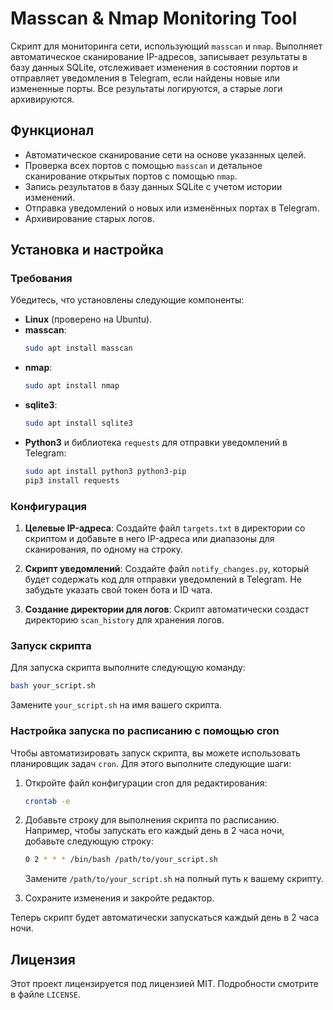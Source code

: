 # Masscan & Nmap Monitoring Tool

Скрипт для мониторинга сети, использующий `masscan` и `nmap`. Выполняет автоматическое сканирование IP-адресов, записывает результаты в базу данных SQLite, отслеживает изменения в состоянии портов и отправляет уведомления в Telegram, если найдены новые или измененные порты. Все результаты логируются, а старые логи архивируются.

## Функционал

- Автоматическое сканирование сети на основе указанных целей.
- Проверка всех портов с помощью `masscan` и детальное сканирование открытых портов с помощью `nmap`.
- Запись результатов в базу данных SQLite с учетом истории изменений.
- Отправка уведомлений о новых или изменённых портах в Telegram.
- Архивирование старых логов.

## Установка и настройка

### Требования

Убедитесь, что установлены следующие компоненты:

- **Linux** (проверено на Ubuntu).
- **masscan**:
  ```bash
  sudo apt install masscan
  ```
- **nmap**:
  ```bash
  sudo apt install nmap
  ```
- **sqlite3**:
  ```bash
  sudo apt install sqlite3
  ```
- **Python3** и библиотека `requests` для отправки уведомлений в Telegram:
  ```bash
  sudo apt install python3 python3-pip
  pip3 install requests
  ```

### Конфигурация

1. **Целевые IP-адреса**: Создайте файл `targets.txt` в директории со скриптом и добавьте в него IP-адреса или диапазоны для сканирования, по одному на строку.

2. **Скрипт уведомлений**: Создайте файл `notify_changes.py`, который будет содержать код для отправки уведомлений в Telegram. Не забудьте указать свой токен бота и ID чата.

3. **Создание директории для логов**: Скрипт автоматически создаст директорию `scan_history` для хранения логов.

### Запуск скрипта

Для запуска скрипта выполните следующую команду:

```bash
bash your_script.sh
```

Замените `your_script.sh` на имя вашего скрипта.

### Настройка запуска по расписанию с помощью cron

Чтобы автоматизировать запуск скрипта, вы можете использовать планировщик задач `cron`. Для этого выполните следующие шаги:

1. Откройте файл конфигурации cron для редактирования:

   ```bash
   crontab -e
   ```

2. Добавьте строку для выполнения скрипта по расписанию. Например, чтобы запускать его каждый день в 2 часа ночи, добавьте следующую строку:

   ```bash
   0 2 * * * /bin/bash /path/to/your_script.sh
   ```

   Замените `/path/to/your_script.sh` на полный путь к вашему скрипту.

3. Сохраните изменения и закройте редактор.

Теперь скрипт будет автоматически запускаться каждый день в 2 часа ночи.

## Лицензия

Этот проект лицензируется под лицензией MIT. Подробности смотрите в файле `LICENSE`.
